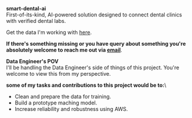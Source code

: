 **smart-dental-ai**\
First-of-its-kind, AI-powered solution designed to connect dental clinics with verified dental labs.

Get the data I'm working with [here](https://catalog.data.gov/dataset/dental-utilization-by-provider-33d9f).

**If there's something missing or you have query about something you're absolutely welcome to reach me out via [email](mailto:anandprincepurty@gmail.com)**.

**Data Engineer's POV**\
I'll be handling the Data Engineer's side of things of this project. You're welcome to view this from my perspective. 

**some of my tasks and contributions to this project would be to:**\

- Clean and prepare the data for training.
- Build a prototype maching model.
- Increase reliability and robustness using AWS.